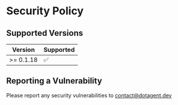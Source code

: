 # Security Policy

## Supported Versions

| Version    | Supported          |
| ---------- | ------------------ |
| >= 0.1.18   | :white_check_mark: |

## Reporting a Vulnerability

Please report any security vulnerabilities to contact@dotagent.dev
